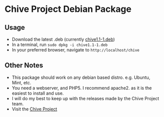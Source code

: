 # Chive Project Debian Package

## Usage

*   Download the latest .deb (currently [chive1.1-1.deb](https://github.com/downloads/mrkmg/Chive-Project-Debian-Package/chive1.1-1.deb))
*   In a terminal, run `sudo dpkg -i chive1.1-1.deb`
*   In your preferred browser, navigate to `http://localhost/chive`

## Other Notes

*   This package should work on any debian based distro. e.g. Ubuntu, Mint, etc.
*   You need a webserver, and PHP5\. I recommend apache2\. as it is the easiest to install and use.
*   I will do my best to keep up with the releases made by the Chive Project team.
*   Visit the [Chive Project](http://www.chive-project.com)
